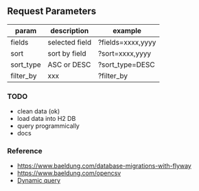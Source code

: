 
## Request Parameters
| param     | description    | example           |
|-----------|----------------|-------------------| 
| fields    | selected field | ?fields=xxxx,yyyy |
| sort      | sort by field  | ?sort=xxxx,yyyy   |
| sort_type | ASC or DESC    | ?sort_type=DESC   |
| filter_by | xxx            | ?filter_by        |


### TODO
* clean data (ok)
* load data into H2 DB
* query programmically
* docs

### Reference
* https://www.baeldung.com/database-migrations-with-flyway
* https://www.baeldung.com/opencsv
* [Dynamic query](https://zengcode.medium.com/ep5-%E0%B9%80%E0%B8%82%E0%B8%B5%E0%B8%A2%E0%B8%99-dynamic-query-%E0%B8%94%E0%B9%89%E0%B8%A7%E0%B8%A2-criteria-api-%E0%B9%83%E0%B8%99-spring-data-jpa-d70aae5bb182)